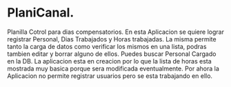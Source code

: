 # PlaniCanal.
Planilla Cotrol para dias compensatorios.
En esta Aplicacion se quiere lograr registrar Personal, Dias Trabajados y Horas trabajadas.
La misma permite tanto la carga de datos como verificar los mismos en una lista, podras tambien editar y borrar alguno de ellos.
Puedes buscar Personal Cargado en la DB.
La aplicacion esta en creacion por lo que la lista de horas esta mostrada muy basica porque sera modificada eventualmente.
Por ahora la Aplicacion no permite registrar usuarios pero se esta trabajando en ello.
